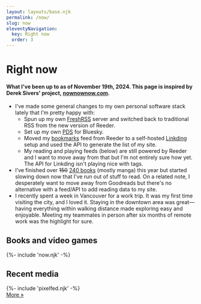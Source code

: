 ```yaml
---
layout: layouts/base.njk
permalink: /now/
slug: now
eleventyNavigation:
  key: Right now
  order: 3
---
```


# Right now

#### What I've been up to as of November 19th, 2024. This page is inspired by Derek Sivers' project, [nownownow.com](https://nownownow.com/about).

* I've made some general changes to my own personal software stack lately that I'm pretty happy with:
	* Spun up my own [FreshRSS](https://www.freshrss.org/) server and switched back to traditional RSS from the new version of Reeder.
	* Set up my own [PDS](https://github.com/bluesky-social/pds) for Bluesky.
	* Moved my [bookmarks](/#bookmarks-home) feed from Reeder to a self-hosted [Linkding](https://linkding.link/) setup and used the API to generate the list of my site.
	* My reading and playing feeds (below) are still powered by Reeder and I want to move away from that but I'm not entirely sure how yet. The API for Linkding isn't playing nice with tags.
* I’ve finished over ~~150~~ [240 books](https://www.goodreads.com/user_challenges/54484570) (mostly manga) this year but started slowing down now that I’ve run out of stuff to read. On a related note, I desperately want to move away from Goodreads but there's no alternative with a feed/API to add reading data to my site.
* I recently spent a week in Vancouver for a work trip. It was my first time visiting the city, and I loved it. Staying in the downtown area was great—having everything within walking distance made exploring easy and enjoyable. Meeting my teammates in person after six months of remote work was the highlight for sure.

## Books and video games

<div class="now-block">
	{%- include 'now.njk' -%}
</div>

<div class="pixelfed-block">
	<h2>Recent media</h2>
	{%- include 'pixelfed.njk' -%}
	<div class="more-button-style"><a href="https://pixelfed.social/@crashthearcade">More »</a></div>
</div>
